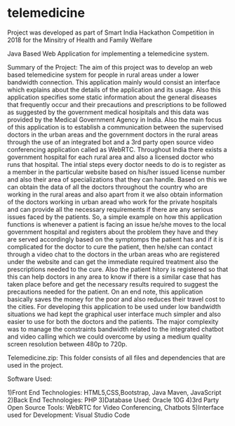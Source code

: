 # telemedicine
Project was developed as part of Smart India Hackathon Competition in 2018 for the Minsitry of Health and Family Welfare

Java Based Web Application for implementing a telemedicine system.

Summary of the Project:
      The aim of this project was to develop an web based telemedicine system for people in rural areas under a lower bandwidth connection. This application mainly would consist an interface which explains about the details of the application and its usage. Also this application specifies some static information about the general diseases that frequently occur and their precautions and prescriptions to be followed as suggested by the government medical hosipitals and this data was provided by the Medical Government Agency in India.
      Also the main focus of this application is to establish a communication between the supervised doctors in the urban areas and the government doctors in the rural areas through the use of an integrated bot and a 3rd party open source video conferencing application called as WebRTC. Throughout India there exists a government hospital for each rural area and also a licensed doctor who runs that hospital.
      The intial steps every doctor needs to do is to register as a member in the particular website based on his/her issued license number and also their area of specializations that they can handle. Based on this we can obtain the data of all the doctors throughout the country who are working in the rural areas and also apart from it we also obtain information of the doctors working in urban aread who work for the private hospitals and can provide all the necessary requirements if there are any serious issues faced by the patients.
      So, a simple example on how this application functions is whenever a patient is facing an issue he/she moves to the local government hospital and registers about the problem they have and they are served accordingly based on the symptomps the patient has and if it is complicated for the doctor to cure the patient, then he/she can contact through a video chat to the doctors in the urban areas who are registered under the website and can get the immediate required treatment also the prescriptions needed to the cure. Also the patient hitory is registered so that this can help doctors in any area to know if there is a similar case that has taken place before and get the necessary results required to suggest the precautions needed for the patient.
      On an end note, this application basically saves the money for the poor and also reduces their travel cost to the cities. For developing this application to be used under low bandwidth situations we had kept the graphical user interface much simpler and also easier to use for both the doctors and the patients. The major complexity was to manage the constraints bandwidth related to the integrated chatbot and video calling which we could overcome by using a medium quality screen resolution between 480p to 720p.
      
Telemedicine.zip: This folder consists of all files and dependencies that are used in the project.

Software Used:

1)Front End Technologies: HTML5,CSS,Bootstrap, Java Maven, JavaScript
2)Back End Technologies: PHP
3)Database Used: Oracle 10G
4)3rd Party Open Source Tools: WebRTC for Video Conferencing, Chatbots
5)Interface used for Development: Visual Studio Code



